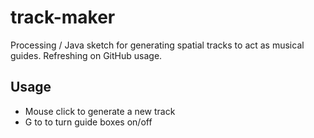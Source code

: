 # track-maker
Processing / Java sketch for generating spatial tracks to act as musical guides. Refreshing on GitHub usage.

## Usage
* Mouse click to generate a new track
* G to to turn guide boxes on/off
